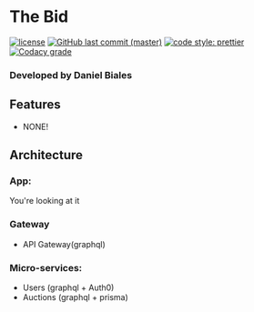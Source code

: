 # The Bid

[![license](https://img.shields.io/github/license/the-bid/web-app.svg?style=flat-square)](https://github.com/the-bid/web-app/blob/master/LICENSE)
[![GitHub last commit (master)](https://img.shields.io/github/last-commit/the-bid/web-app/master.svg?style=flat-square)](https://github.com/the-bid/web-app/commits/master)
[![code style: prettier](https://img.shields.io/badge/code_style-prettier-ff69b4.svg?style=flat-square)](https://github.com/prettier/prettier)
[![Codacy grade](https://img.shields.io/codacy/grade/87e3077d187f496b8aba6bb63da21edb.svg?style=flat-square)](https://www.codacy.com/app/bialesdaniel/web-app?utm_source=github.com&amp;utm_medium=referral&amp;utm_content=the-bid/web-app&amp;utm_campaign=Badge_Grade)


### Developed by Daniel Biales

## Features
- NONE!

## Architecture

### App:
You're looking at it

### Gateway
- API Gateway(graphql)

### Micro-services:
- Users (graphql + Auth0)
- Auctions (graphql + prisma)
